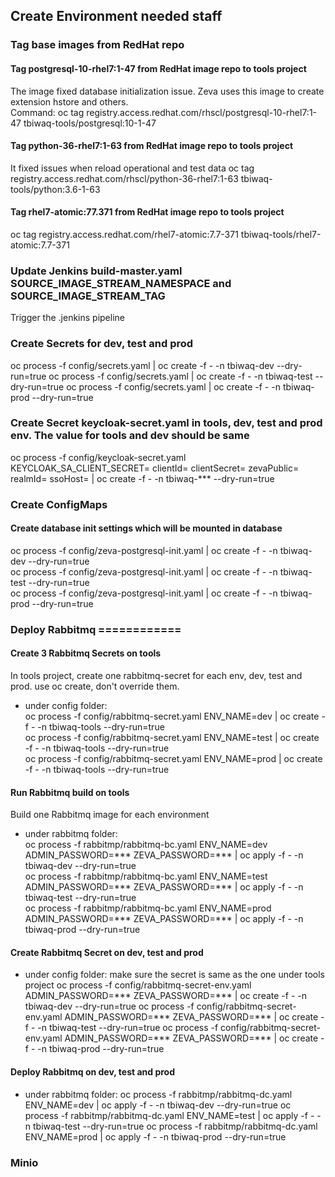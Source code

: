 ## Create Environment needed staff

### Tag base images from RedHat repo

#### Tag postgresql-10-rhel7:1-47 from RedHat image repo to tools project
The image fixed database initialization issue. Zeva uses this image to create extension hstore and others.  
Command: oc tag registry.access.redhat.com/rhscl/postgresql-10-rhel7:1-47 tbiwaq-tools/postgresql:10-1-47

#### Tag python-36-rhel7:1-63 from RedHat image repo to tools project
It fixed issues when reload operational and test data
oc tag registry.access.redhat.com/rhscl/python-36-rhel7:1-63 tbiwaq-tools/python:3.6-1-63

#### Tag rhel7-atomic:77.371 from RedHat image repo to tools project
oc tag registry.access.redhat.com/rhel7-atomic:7.7-371 tbiwaq-tools/rhel7-atomic:7.7-371

### Update Jenkins build-master.yaml SOURCE_IMAGE_STREAM_NAMESPACE and SOURCE_IMAGE_STREAM_TAG
Trigger the .jenkins pipeline

### Create Secrets for dev, test and prod
oc process -f config/secrets.yaml | oc create -f - -n tbiwaq-dev --dry-run=true
oc process -f config/secrets.yaml | oc create -f - -n tbiwaq-test --dry-run=true
oc process -f config/secrets.yaml | oc create -f - -n tbiwaq-prod --dry-run=true

### Create Secret keycloak-secret.yaml in tools, dev, test and prod env. The value for tools and dev should be same
oc process -f config/keycloak-secret.yaml KEYCLOAK_SA_CLIENT_SECRET= clientId= clientSecret= zevaPublic= realmId= ssoHost= | oc create -f - -n tbiwaq-*** --dry-run=true

### Create ConfigMaps
#### Create database init settings which will be mounted in database
oc process -f config/zeva-postgresql-init.yaml | oc create -f - -n tbiwaq-dev --dry-run=true  
oc process -f config/zeva-postgresql-init.yaml | oc create -f - -n tbiwaq-test --dry-run=true  
oc process -f config/zeva-postgresql-init.yaml | oc create -f - -n tbiwaq-prod --dry-run=true  

### Deploy Rabbitmq ============

#### Create 3 Rabbitmq Secrets on tools
In tools project, create one rabbitmq-secret for each env, dev, test and prod. use oc create, don't override them.
* under config folder:  
oc process -f config/rabbitmq-secret.yaml ENV_NAME=dev | oc create -f - -n tbiwaq-tools --dry-run=true  
oc process -f config/rabbitmq-secret.yaml ENV_NAME=test | oc create -f - -n tbiwaq-tools --dry-run=true  
oc process -f config/rabbitmq-secret.yaml ENV_NAME=prod | oc create -f - -n tbiwaq-tools --dry-run=true  

#### Run Rabbitmq build on tools
Build one Rabbitmq image for each environment
* under rabbitmq folder:  
oc process -f rabbitmp/rabbitmq-bc.yaml ENV_NAME=dev ADMIN_PASSWORD=*** ZEVA_PASSWORD=*** | oc apply -f - -n tbiwaq-dev --dry-run=true  
oc process -f rabbitmp/rabbitmq-bc.yaml ENV_NAME=test ADMIN_PASSWORD=*** ZEVA_PASSWORD=*** | oc apply -f - -n tbiwaq-test --dry-run=true  
oc process -f rabbitmp/rabbitmq-bc.yaml ENV_NAME=prod ADMIN_PASSWORD=*** ZEVA_PASSWORD=*** | oc apply -f - -n tbiwaq-prod --dry-run=true  

#### Create Rabbitmq Secret on dev, test and prod
* under config folder: make sure the secret is same as the one under tools project
oc process -f config/rabbitmq-secret-env.yaml ADMIN_PASSWORD=*** ZEVA_PASSWORD=*** | oc create -f - -n tbiwaq-dev --dry-run=true
oc process -f config/rabbitmq-secret-env.yaml ADMIN_PASSWORD=*** ZEVA_PASSWORD=*** | oc create -f - -n tbiwaq-test --dry-run=true
oc process -f config/rabbitmq-secret-env.yaml ADMIN_PASSWORD=*** ZEVA_PASSWORD=*** | oc create -f - -n tbiwaq-prod --dry-run=true

#### Deploy Rabbitmq on dev, test and prod
* under rabbitmq folder:
oc process -f rabbitmp/rabbitmq-dc.yaml ENV_NAME=dev | oc apply -f - -n tbiwaq-dev --dry-run=true
oc process -f rabbitmp/rabbitmq-dc.yaml ENV_NAME=test | oc apply -f - -n tbiwaq-test --dry-run=true
oc process -f rabbitmp/rabbitmq-dc.yaml ENV_NAME=prod | oc apply -f - -n tbiwaq-prod --dry-run=true



### Minio
